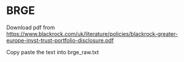 # BRGE

Download pdf from https://www.blackrock.com/uk/literature/policies/blackrock-greater-europe-invst-trust-portfolio-disclosure.pdf

Copy paste the text into brge_raw.txt

